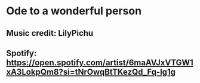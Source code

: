 # Ode to a wonderful person

## Music credit: LilyPichu 
## Spotify: https://open.spotify.com/artist/6maAVJxVTGW1xA3LokpQm8?si=tNrOwqBtTKezQd_Fq-lg1g
